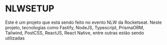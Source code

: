 # NLWSETUP

Este é um projeto que está sendo feito no evento NLW da Rocketseat. 
Neste projeto, tecnologias como Fastify, NodeJS, Typescript, PrismaORM, Tailwind, PostCSS, ReactJS, React Native, entre outras estão sendo utilizadas
